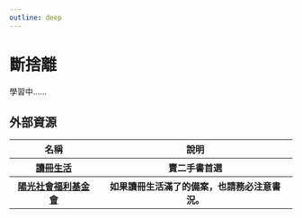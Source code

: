 ```yaml
---
outline: deep
---
```


# 斷捨離

學習中......

## 外部資源

<table>
    <thead>
        <tr>
            <th>名稱</th>
            <th>說明</th>
        </tr>
    </thead>
    <tbody>
        <tr>
            <th>
                <a href="https://www.taaze.tw/index.html" target="_blank">
                   讀冊生活
                </a>
            </th>
            <th>賣二手書首選</th>
        </tr>
        <tr>
            <th>
                <a href="https://www.sunshine.org.tw/join_us/book/about/15" target="_blank">
                   陽光社會福利基金會
                </a>
            </th>
            <th>如果讀冊生活滿了的備案，也請務必注意書況。</th>
        </tr>
    </tbody>
</table>